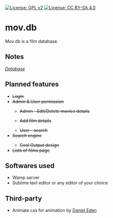 [![License: GPL v2](https://img.shields.io/badge/License-GPL%20v2-blue.svg)](https://www.gnu.org/licenses/old-licenses/gpl-2.0.en.html)
[![License: CC BY-SA 4.0](https://licensebuttons.net/l/by-sa/4.0/80x15.png)](https://creativecommons.org/licenses/by-sa/4.0/)
# mov.db
Mov.db is a film database.
<h2>Notes</h2>
<a href="https://docs.google.com/spreadsheets/d/1rpa5IFIgN-QGYvvBqMCMRwjlslYvt6cs9BjT8GDqTEA/edit?usp=sharing"> <em>Database</em></a>
<h2>Planned features</h2>
<ul>
  <li><strike>Login</strike></li>
  <li><strike>Admin & User permission</strike></li>
  <ul><li><strike>Admin - Edit/Delete movies details</strike></li></ul>
  <ul><li><strike>Add film details</strike></li></ul>
  <ul><li><strike>User - search</strike></li></ul>
  <li><strike>Search engine</strike></li>
  <ul><li><strike>Cool Output design</strike></li></ul>
  <li><strike>Lists of films page</strike></li>
  
</ul>
<h2>Softwares used</h2>
<ul>
  <li>Wamp server</li>
  <li>Sublime text editor or any editor of your choice</li>
</ul>
<h2>Third-party</h2>
<ul>
  <li>Animate.css for animation by <a href="https://github.com/daneden">Daniel Eden</a></li>
</ul>
